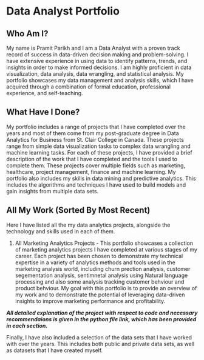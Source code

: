 # Data Analyst Portfolio

## Who Am I?
My name is Pramit Parikh and I am a Data Analyst with a proven track record of success in data-driven decision making and problem-solving. I have extensive experience in using data to identify patterns, trends, and insights in order to make informed decisions. I am highly proficient in data visualization, data analysis, data wrangling, and statistical analysis. My portfolio showcases my data management and analysis skills, which I have acquired through a combination of formal education, professional experience, and self-teaching.

## What Have I Done?
My portfolio includes a range of projects that I have completed over the years and most of them come from my post-graduate degree in Data Analytics for Business from St. Clair College in Canada. These projects range from simple data visualization tasks to complex data wrangling and machine learning tasks. For each of these projects, I have provided a brief description of the work that I have completed and the tools I used to complete them. These projects cover multiple fields such as marketing, healthcare, project management, finance and machine learning. My portfolio also includes my skills in data mining and predictive analytics. This includes the algorithms and techniques I have used to build models and gain insights from multiple data sets.

## All My Work (Sorted By Most Recent)
Here I have listed all the my data analytics projects, alongside the technology and skills used in each of them.

1. All Marketing Analytics Projects - This portfolio showcases a collection of marketing analytics projects I have completed at various stages of my career. Each project has been chosen to demonstrate my technical expertise in a variety of analytics methods and tools used in the marketing analysis world, including churn prection analysis, customer segementation analysis, sentimnetal analysis using Natural language processing and also some analysis tracking customer behviour and product behviour. My goal with this portfolio is to provide an overview of my work and to demonstrate the potential of leveraging data-driven insights to improve marketing performance and profitability.

***All detailed explanation of the project with respect to code and necessary recommendaions is given in the python file link, which has been provided in each section.***


Finally, I have also included a selection of the data sets that I have worked with over the years. This includes both public and private data sets, as well as datasets that I have created myself.




